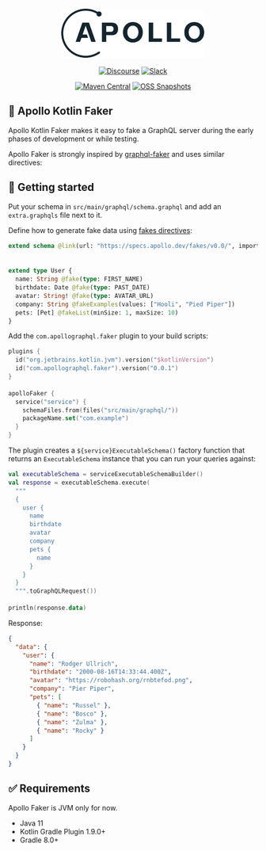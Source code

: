 <div align="center">

<p>
	<a href="https://www.apollographql.com/"><img src="https://raw.githubusercontent.com/apollographql/apollo-client-devtools/a7147d7db5e29b28224821bf238ba8e3a2fdf904/assets/apollo-wordmark.svg" height="100" alt="Apollo Client"></a>
</p>

[![Discourse](https://img.shields.io/discourse/topics?label=Discourse&server=https%3A%2F%2Fcommunity.apollographql.com&logo=discourse&color=467B95&style=flat-square)](http://community.apollographql.com/new-topic?category=Help&tags=mobile,client)
[![Slack](https://img.shields.io/static/v1?label=kotlinlang&message=apollo-kotlin&color=A97BFF&logo=slack&style=flat-square)](https://app.slack.com/client/T09229ZC6/C01A6KM1SBZ)

[![Maven Central](https://img.shields.io/maven-central/v/com.apollographql.faker/resolver-datafaker?style=flat-square)](https://central.sonatype.com/namespace/com.apollographql.faker)
[![OSS Snapshots](https://img.shields.io/nexus/s/com.apollographql.faker/resolver-datafaker?server=https%3A%2F%2Fs01.oss.sonatype.org&label=oss-snapshots&style=flat-square)](https://s01.oss.sonatype.org/content/repositories/snapshots/com/apollographql/faker/)

</div>

## 🚀 Apollo Kotlin Faker

Apollo Kotlin Faker makes it easy to fake a GraphQL server during the early phases of development or while testing. 

Apollo Faker is strongly inspired by [graphql-faker](https://github.com/graphql-kit/graphql-faker) and uses similar directives:



## 🌈 Getting started

Put your schema in `src/main/graphql/schema.graphql` and add an `extra.graphqls` file next to it.

Define how to generate fake data using [fakes directives](https://specs.apollo.dev/fakes/v0.0/):  

```graphql
extend schema @link(url: "https://specs.apollo.dev/fakes/v0.0/", import: ["@fakeExamples", "@fakeList", "@fake", "FakeType", "FakeValue"])


extend type User {
  name: String @fake(type: FIRST_NAME)
  birthdate: Date @fake(type: PAST_DATE) 
  avatar: String! @fake(type: AVATAR_URL)  
  company: String @fakeExamples(values: ["Hooli", "Pied Piper"])
  pets: [Pet] @fakeList(minSize: 1, maxSize: 10)
}
```

Add the `com.apollographql.faker` plugin to your build scripts:

```kotlin
plugins {
  id("org.jetbrains.kotlin.jvm").version("$kotlinVersion")
  id("com.apollographql.faker").version("0.0.1")
}

apolloFaker {
  service("service") {
    schemaFiles.from(files("src/main/graphql/"))
    packageName.set("com.example")
  }
}
```

The plugin creates a `${service}ExecutableSchema()` factory function that returns an `ExecutableSchema` instance that you can run your queries against:

```kotlin
val executableSchema = serviceExecutableSchemaBuilder()
val response = executableSchema.execute(
  """
  {
    user {
      name
      birthdate
      avatar
      company
      pets {
        name
      }
    }
  }
  """.toGraphQLRequest())

println(response.data)
```

Response:

```json
{
  "data": {
    "user": {
      "name": "Rodger Ullrich",
      "birthdate": "2000-08-16T14:33:44.400Z",
      "avatar": "https://robohash.org/rnbtefod.png",
      "company": "Pier Piper",
      "pets": [
        { "name": "Russel" },
        { "name": "Bosco" },
        { "name": "Zulma" },
        { "name": "Rocky" }
      ]
    }
  }
}
```
## ✅ Requirements

Apollo Faker is JVM only for now.

* Java 11
* Kotlin Gradle Plugin 1.9.0+
* Gradle 8.0+


